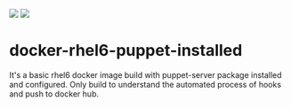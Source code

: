 [![](https://images.microbadger.com/badges/version/savitojs/docker-rhel6-puppet-installed.svg)](http://microbadger.com/images/savitojs/docker-rhel6-puppet-installed "Get your own version badge on microbadger.com") [![](https://images.microbadger.com/badges/image/savitojs/docker-rhel6-puppet-installed.svg)](http://microbadger.com/images/savitojs/docker-rhel6-puppet-installed "Get your own image badge on microbadger.com")
# docker-rhel6-puppet-installed
It's a basic rhel6 docker image build with puppet-server package installed and configured.
Only build to understand the automated process of hooks and push to docker hub.
